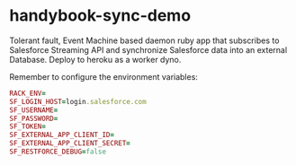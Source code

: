 handybook-sync-demo
========================

Tolerant fault, Event Machine based daemon ruby app that subscribes to Salesforce Streaming API and synchronize Salesforce data into an external Database. Deploy to heroku as a worker dyno.

Remember to configure the environment variables:

```ruby
RACK_ENV=
SF_LOGIN_HOST=login.salesforce.com
SF_USERNAME=
SF_PASSWORD=
SF_TOKEN=
SF_EXTERNAL_APP_CLIENT_ID=
SF_EXTERNAL_APP_CLIENT_SECRET=
SF_RESTFORCE_DEBUG=false
```